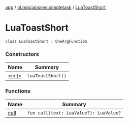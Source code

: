 [app](../../index.md) / [nl.mpcjanssen.simpletask](../index.md) / [LuaToastShort](.)

# LuaToastShort

`class LuaToastShort : OneArgFunction`

### Constructors

| Name | Summary |
|---|---|
| [&lt;init&gt;](-init-.md) | `LuaToastShort()` |

### Functions

| Name | Summary |
|---|---|
| [call](call.md) | `fun call(text: LuaValue?): LuaValue?` |
